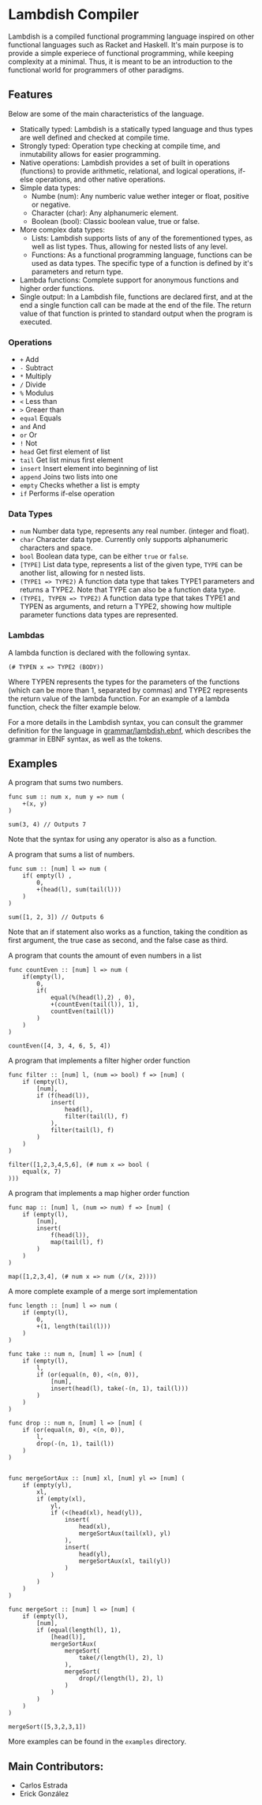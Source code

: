# Lambdish Compiler
Lambdish is a compiled functional programming language inspired on other functional languages such as Racket and Haskell. It's main purpose is to provide a simple experiece of functional programming, while keeping complexity at a minimal. Thus, it is meant to be an introduction to the functional world for programmers of other paradigms.

## Features
Below are some of the main characteristics of the language.
* Statically typed: Lambdish is a statically typed language and thus types are well defined and checked at compile time. 
* Strongly typed: Operation type checking at compile time, and inmutability allows for easier programming.
* Native operations: Lambdish provides a set of built in operations (functions) to provide arithmetic, relational, and logical operations, if-else operations, and other native operations.
* Simple data types:
  * Numbe (num): Any numberic value wether integer or float, positive or negative.
  * Character (char): Any alphanumeric element.
  * Boolean (bool): Classic boolean value, true or false.
* More complex data types: 
  * Lists: Lambdish supports lists of any of the forementioned types, as well as list types. Thus, allowing for nested lists of any level.
  * Functions: As a functional programming language, functions can be used as data types. The specific type of a function is defined by it's parameters and return type.
* Lambda functions: Complete support for anonymous functions and higher order functions.
* Single output: In a Lambdish file, functions are declared first, and at the end a single function call can be made at the end of the file. The return value of that function is printed to standard output when the program is executed.

### Operations
* `+` Add
* `-` Subtract
* `*` Multiply
* `/` Divide
* `%` Modulus
* `<` Less than
* `>` Greaer than
* `equal` Equals
* `and` And
* `or` Or
* `!` Not
* `head` Get first element of list
* `tail` Get list minus first element
* `insert` Insert element into beginning of list
* `append` Joins two lists into one
* `empty` Checks whether a list is empty
* `if` Performs if-else operation

### Data Types
* `num` Number data type, represents any real number. (integer and float).
* `char` Character data type. Currently only supports alphanumeric characters and space.
* `bool` Boolean data type, can be either `true` or `false`.
* `[TYPE]` List data type, represents a list of the given type, `TYPE` can be another list, allowing for n nested lists.
* `(TYPE1 => TYPE2)` A function data type that takes TYPE1 parameters and returns a TYPE2. Note that TYPE can also be a function data type.
* `(TYPE1, TYPEN => TYPE2)` A function data type that takes TYPE1 and TYPEN as arguments, and return a TYPE2, showing how multiple parameter functions data types are represented.

### Lambdas
A lambda function is declared with the following syntax.
```
(# TYPEN x => TYPE2 (BODY))
```
Where TYPEN represents the types for the parameters of the functions (which can be more than 1, separated by commas) and TYPE2 represents the return value of the lambda function. For an example of a lambda function, check the filter example below.

For a more details in the Lambdish syntax, you can consult the grammer definition for the language in [grammar/lambdish.ebnf](https://github.com/Loptt/lambdish-compiler/blob/master/grammar/lambdish.ebnf), which describes the grammar in EBNF syntax, as well as the tokens.

## Examples
A program that sums two numbers.
```
func sum :: num x, num y => num (
    +(x, y)
)

sum(3, 4) // Outputs 7
```
Note that the syntax for using any operator is also as a function.

A program that sums a list of numbers.
```
func sum :: [num] l => num (
    if( empty(l) , 
        0,
        +(head(l), sum(tail(l)))
    )
)

sum([1, 2, 3]) // Outputs 6
```
Note that an if statement also works as a function, taking the condition as first argument, the true case as second, and the false case as third.

A program that counts the amount of even numbers in a list
```
func countEven :: [num] l => num (
    if(empty(l), 
        0,
        if( 
            equal(%(head(l),2) , 0),
            +(countEven(tail(l)), 1),
            countEven(tail(l))
        )
    )
)

countEven([4, 3, 4, 6, 5, 4])
```
A program that implements a filter higher order function
```
func filter :: [num] l, (num => bool) f => [num] (
    if (empty(l),
        [num],
        if (f(head(l)),
            insert(
                head(l),
                filter(tail(l), f)
            ),
            filter(tail(l), f)
        )
    )
)

filter([1,2,3,4,5,6], (# num x => bool (
    equal(x, 7)
)))
```

A program that implements a map higher order function
```
func map :: [num] l, (num => num) f => [num] (
    if (empty(l),
        [num],
        insert(
            f(head(l)),
            map(tail(l), f)
        )
    )
)

map([1,2,3,4], (# num x => num (/(x, 2))))
```

A more complete example of a merge sort implementation
```
func length :: [num] l => num (
    if (empty(l),
        0,
        +(1, length(tail(l)))
    )
)

func take :: num n, [num] l => [num] (
    if (empty(l),
        l,
        if (or(equal(n, 0), <(n, 0)),
            [num],
            insert(head(l), take(-(n, 1), tail(l)))
        )
    )
)

func drop :: num n, [num] l => [num] (
    if (or(equal(n, 0), <(n, 0)),
        l,
        drop(-(n, 1), tail(l))
    )
)


func mergeSortAux :: [num] xl, [num] yl => [num] (
    if (empty(yl),
        xl,
        if (empty(xl),
            yl,
            if (<(head(xl), head(yl)),
                insert(
                    head(xl),
                    mergeSortAux(tail(xl), yl)
                ),
                insert(
                    head(yl),
                    mergeSortAux(xl, tail(yl))
                )
            )
        )
    )
)

func mergeSort :: [num] l => [num] (
    if (empty(l),
        [num],
        if (equal(length(l), 1),
            [head(l)],
            mergeSortAux(
                mergeSort(
                    take(/(length(l), 2), l)
                ),
                mergeSort(
                    drop(/(length(l), 2), l)
                )
            )
        )
    )
)

mergeSort([5,3,2,3,1])
```

More examples can be found in the `examples` directory.

## Main Contributors:
* Carlos Estrada
* Erick González
